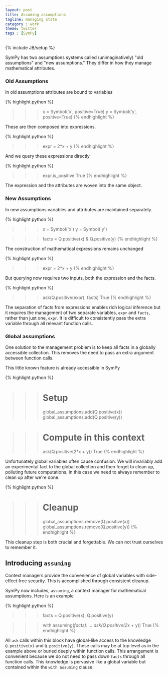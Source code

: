 ```yaml
---
layout: post
title: Assuming assumptions
tagline: managing state
category : work
theme: twitter
tags : [SymPy]
---
```

{% include JB/setup %}

SymPy has two assumptions systems called (unimaginatively) "old assumptions" and "new assumptions."  They differ in how they manage mathematical attributes.

### Old Assumptions

In old assumptions attributes are bound to variables


{% highlight python %}
>>> x = Symbol('x', positive=True)
>>> y = Symbol('y', positive=True)
{% endhighlight %}

These are then composed into expressions.

{% highlight python %}
>>> expr = 2*x + y
{% endhighlight %}

And we query these expressions directly

{% highlight python %}
>>> expr.is_positive
True
{% endhighlight %}

The expression and the attributes are woven into the same object.

### New Assumptions

In new assumptions variables and attributes are maintained separately.

{% highlight python %}
>>> x = Symbol('x')
>>> y = Symbol('y')

>>> facts = Q.positive(x) & Q.positive(y)
{% endhighlight %}

The construction of mathematical expressions remains unchanged

{% highlight python %}
>>> expr = 2*x + y
{% endhighlight %}

But querying now requires two inputs, both the expression and the facts.

{% highlight python %}
>>> ask(Q.positive(expr), facts)
True
{% endhighlight %}

The separation of facts from expressions enables rich logical inference but it
requires the management of two separate variables, `expr` and `facts`, rather
than just one, `expr`.  It is difficult to consistently pass the extra variable
through all relevant function calls.

### Global assumptions

One solution to the management problem is to keep all facts in a globally accessible collection.  This removes the need to pass an extra argument between function calls.

This little known feature is already accessible in SymPy

{% highlight python %}
>>> # Setup
>>> global_assumptions.add(Q.positive(x))
>>> global_assumptions.add(Q.positive(y))

>>> # Compute in this context
>>> ask(Q.positive(2*x + y))
True
{% endhighlight %}

Unfortunately global variables often cause confusion.  We will invariably add an experimental fact to the global collection and then forget to clean up, polluting future computations.  In this case we need to always remember to clean up after we're done.

{% highlight python %}
>>> # Cleanup
>>> global_assumptions.remove(Q.positive(x))
>>> global_assumptions.remove(Q.positive(y))
{% endhighlight %}

This cleanup step is both crucial and forgettable.  We can not trust ourselves
to remember it.

Introducing `assuming`
----------------------

Context managers provide the convenience of global variables with side-effect free security.  This is accomplished through consistent cleanup.

SymPy now includes, `assuming`, a context manager for mathematical assumptions.  Here is an example

{% highlight python %}
>>> facts = Q.positive(x), Q.positive(y)

>>> with assuming(*facts):
...     ask(Q.positive(2*x + y))
True
{% endhighlight %}

All `ask` calls within this block have global-like access to the knowledge `Q.positive(x)` and `Q.positive(y)`.  These calls may be at top level as in the example above or buried deeply within function calls.  This arrangement is convenient because we do not need to pass down `facts` through all function calls.  This knowledge is pervasive like a global variable but contained within the `with assuming` clause.
